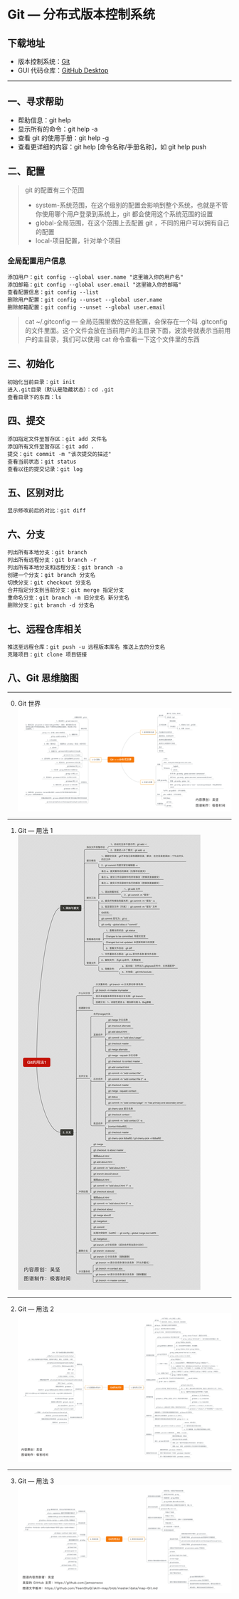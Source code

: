 # Git — 分布式版本控制系统

## 下载地址

- 版本控制系统：[Git](https://git-scm.com/)
- GUI 代码仓库：[GitHub Desktop](https://desktop.github.com/)

---

## 一、寻求帮助

- 帮助信息：git help
- 显示所有的命令：git help -a
- 查看 git 的使用手册：git help -g
- 查看更详细的内容：git help [命令名称/手册名称]，如 git help push

## 二、配置

> git 的配置有三个范围
>
> - system-系统范围，在这个级别的配置会影响到整个系统，也就是不管你使用哪个用户登录到系统上，git 都会使用这个系统范围的设置
> - global-全局范围，在这个范围上去配置 git ，不同的用户可以拥有自己的配置
> - local-项目配置，针对单个项目

### 全局配置用户信息

```
添加用户：git config --global user.name "这里输入你的用户名"
添加邮箱：git config --global user.email "这里输入你的邮箱"
查看配置信息：git config --list
删除用户配置：git config --unset --global user.name
删除邮箱配置：git config --unset --global user.email
```

> cat ~/.gitconfig — 全局范围里做的这些配置，会保存在一个叫 .gitconfig 的文件里面。这个文件会放在当前用户的主目录下面，波浪号就表示当前用户的主目录，我们可以使用 cat 命令查看一下这个文件里的东西

## 三、初始化

```
初始化当前目录：git init
进入.git目录（默认是隐藏状态）：cd .git
查看目录下的东西：ls
```

## 四、提交

```
添加指定文件至暂存区：git add 文件名
添加所有文件至暂存区：git add .
提交：git commit -m "该次提交的描述"
查看当前状态：git status
查看以往的提交记录：git log
```

## 五、区别对比

```
显示修改前后的对比：git diff
```

## 六、分支

```
列出所有本地分支：git branch
列出所有远程分支：git branch -r
列出所有本地分支和远程分支：git branch -a
创建一个分支：git branch 分支名
切换分支：git checkout 分支名
合并指定分支到当前分支：git merge 指定分支
重命名分支：git branch -m 旧分支名 新分支名
删除分支：git branch -d 分支名
```

## 七、远程仓库相关

```
推送至远程仓库：git push -u 远程版本库名 推送上去的分支名
克隆项目：git clone 项目链接
```

## 八、Git 思维脑图

---

0. Git 世界
   ![404](images/0-Git分布式世界.png)

---

1. Git — 用法 1
   ![404](images/1-Git的用法.png)

---

2. Git — 用法 2
   ![404](images/2-Git的用法.png)

---

3. Git — 用法 3
   ![404](images/3-Git的用法.png)
